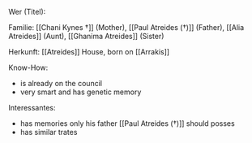 Wer (Titel):

Familie: [[Chani Kynes †]] (Mother), [[Paul Atreides (†)]] (Father), [[Alia Atreides]] (Aunt), [[Ghanima Atreides]] (Sister)

Herkunft:  [[Atreides]] House, born on [[Arrakis]]

Know-How: 
- is already on the council
- very smart and has genetic memory

Interessantes:
- has memories only his father [[Paul Atreides (†)]] should posses  
- has similar trates
